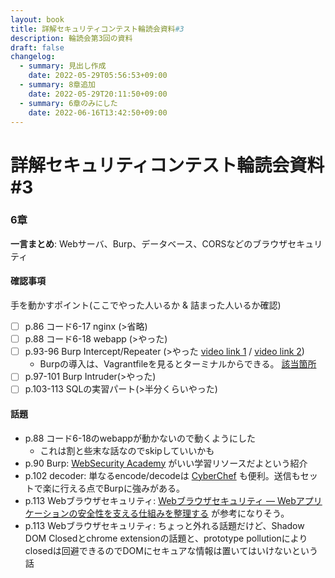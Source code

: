 ```yaml
---
layout: book
title: 詳解セキュリティコンテスト輪読会資料#3
description: 輪読会第3回の資料
draft: false
changelog:
  - summary: 見出し作成
    date: 2022-05-29T05:56:53+09:00
  - summary: 8章追加
    date: 2022-05-29T20:11:50+09:00
  - summary: 6章のみにした
    date: 2022-06-16T13:42:50+09:00
---
```


# 詳解セキュリティコンテスト輪読会資料#3

### 6章

**一言まとめ**: Webサーバ、Burp、データベース、CORSなどのブラウザセキュリティ

#### 確認事項

手を動かすポイント(ここでやった人いるか & 詰まった人いるか確認)

- [ ] p.86 コード6-17 nginx (>省略)
- [ ] p.88 コード6-18 webapp (>やった)
- [ ] p.93-96 Burp Intercept/Repeater (>やった [video link 1](https://drive.google.com/file/d/1NQvetUmg3WxDFRAVBro6ZTRbi2y6INFL/view?usp=sharing) / [video link 2](https://drive.google.com/file/d/1dkgJUOvK7n3PfpfBgZ4Xoj4A4t9g8heL/view?usp=sharing))
  - Burpの導入は、Vagrantfileを見るとターミナルからできる。 [該当箇所](https://github.com/ctfbook/2nd/blob/c364a010b936eb428c70e91b656965a9b2e95bec/dist/Vagrantfile#L73-L79)
- [ ] p.97-101 Burp Intruder(>やった)
- [ ] p.103-113 SQLの実習パート(>半分くらいやった)

#### 話題

- p.88 コード6-18のwebappが動かないので動くようにした
  - これは割と些末な話なのでskipしていいかも
- p.90 Burp: [WebSecurity Academy](https://portswigger.net/web-security) がいい学習リソースだよという紹介
- p.102 decoder: 単なるencode/decodeは [CyberChef](https://gchq.github.io/CyberChef/) も便利。送信もセットで楽に行える点でBurpに強みがある。
- p.113 Webブラウザセキュリティ: [Webブラウザセキュリティ ― Webアプリケーションの安全性を支える仕組みを整理する](https://www.lambdanote.com/products/wbs) が参考になりそう。
- p.113 Webブラウザセキュリティ: ちょっと外れる話題だけど、Shadow DOM Closedとchrome extensionの話題と、prototype pollutionによりclosedは回避できるのでDOMにセキュアな情報は置いてはいけないという話

